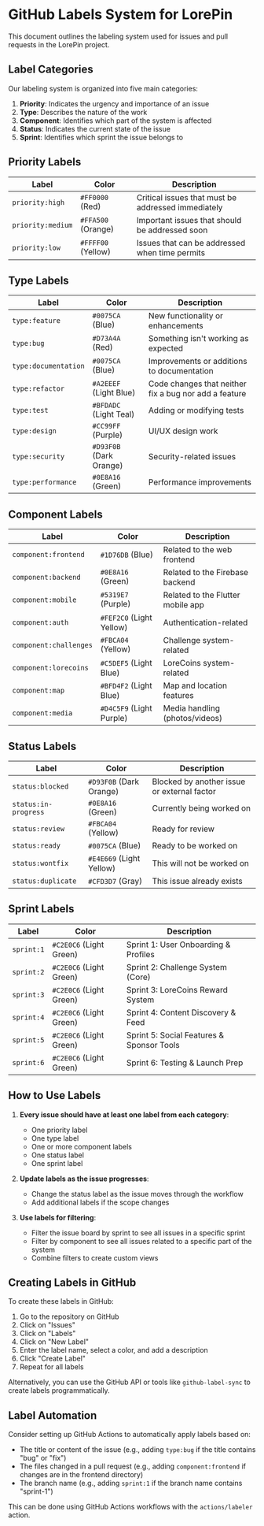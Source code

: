 # GitHub Labels System for LorePin

This document outlines the labeling system used for issues and pull requests in the LorePin project.

## Label Categories

Our labeling system is organized into five main categories:

1. **Priority**: Indicates the urgency and importance of an issue
2. **Type**: Describes the nature of the work
3. **Component**: Identifies which part of the system is affected
4. **Status**: Indicates the current state of the issue
5. **Sprint**: Identifies which sprint the issue belongs to

## Priority Labels

| Label | Color | Description |
|-------|-------|-------------|
| `priority:high` | `#FF0000` (Red) | Critical issues that must be addressed immediately |
| `priority:medium` | `#FFA500` (Orange) | Important issues that should be addressed soon |
| `priority:low` | `#FFFF00` (Yellow) | Issues that can be addressed when time permits |

## Type Labels

| Label | Color | Description |
|-------|-------|-------------|
| `type:feature` | `#0075CA` (Blue) | New functionality or enhancements |
| `type:bug` | `#D73A4A` (Red) | Something isn't working as expected |
| `type:documentation` | `#0075CA` (Blue) | Improvements or additions to documentation |
| `type:refactor` | `#A2EEEF` (Light Blue) | Code changes that neither fix a bug nor add a feature |
| `type:test` | `#BFDADC` (Light Teal) | Adding or modifying tests |
| `type:design` | `#CC99FF` (Purple) | UI/UX design work |
| `type:security` | `#D93F0B` (Dark Orange) | Security-related issues |
| `type:performance` | `#0E8A16` (Green) | Performance improvements |

## Component Labels

| Label | Color | Description |
|-------|-------|-------------|
| `component:frontend` | `#1D76DB` (Blue) | Related to the web frontend |
| `component:backend` | `#0E8A16` (Green) | Related to the Firebase backend |
| `component:mobile` | `#5319E7` (Purple) | Related to the Flutter mobile app |
| `component:auth` | `#FEF2C0` (Light Yellow) | Authentication-related |
| `component:challenges` | `#FBCA04` (Yellow) | Challenge system-related |
| `component:lorecoins` | `#C5DEF5` (Light Blue) | LoreCoins system-related |
| `component:map` | `#BFD4F2` (Light Blue) | Map and location features |
| `component:media` | `#D4C5F9` (Light Purple) | Media handling (photos/videos) |

## Status Labels

| Label | Color | Description |
|-------|-------|-------------|
| `status:blocked` | `#D93F0B` (Dark Orange) | Blocked by another issue or external factor |
| `status:in-progress` | `#0E8A16` (Green) | Currently being worked on |
| `status:review` | `#FBCA04` (Yellow) | Ready for review |
| `status:ready` | `#0075CA` (Blue) | Ready to be worked on |
| `status:wontfix` | `#E4E669` (Light Yellow) | This will not be worked on |
| `status:duplicate` | `#CFD3D7` (Gray) | This issue already exists |

## Sprint Labels

| Label | Color | Description |
|-------|-------|-------------|
| `sprint:1` | `#C2E0C6` (Light Green) | Sprint 1: User Onboarding & Profiles |
| `sprint:2` | `#C2E0C6` (Light Green) | Sprint 2: Challenge System (Core) |
| `sprint:3` | `#C2E0C6` (Light Green) | Sprint 3: LoreCoins Reward System |
| `sprint:4` | `#C2E0C6` (Light Green) | Sprint 4: Content Discovery & Feed |
| `sprint:5` | `#C2E0C6` (Light Green) | Sprint 5: Social Features & Sponsor Tools |
| `sprint:6` | `#C2E0C6` (Light Green) | Sprint 6: Testing & Launch Prep |

## How to Use Labels

1. **Every issue should have at least one label from each category**:
   - One priority label
   - One type label
   - One or more component labels
   - One status label
   - One sprint label

2. **Update labels as the issue progresses**:
   - Change the status label as the issue moves through the workflow
   - Add additional labels if the scope changes

3. **Use labels for filtering**:
   - Filter the issue board by sprint to see all issues in a specific sprint
   - Filter by component to see all issues related to a specific part of the system
   - Combine filters to create custom views

## Creating Labels in GitHub

To create these labels in GitHub:

1. Go to the repository on GitHub
2. Click on "Issues"
3. Click on "Labels"
4. Click on "New Label"
5. Enter the label name, select a color, and add a description
6. Click "Create Label"
7. Repeat for all labels

Alternatively, you can use the GitHub API or tools like `github-label-sync` to create labels programmatically.

## Label Automation

Consider setting up GitHub Actions to automatically apply labels based on:

- The title or content of the issue (e.g., adding `type:bug` if the title contains "bug" or "fix")
- The files changed in a pull request (e.g., adding `component:frontend` if changes are in the frontend directory)
- The branch name (e.g., adding `sprint:1` if the branch name contains "sprint-1")

This can be done using GitHub Actions workflows with the `actions/labeler` action.